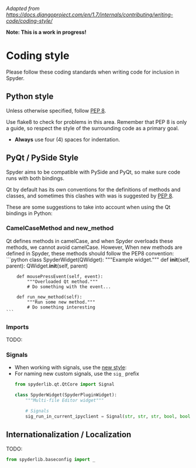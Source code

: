 *Adapted from https://docs.djangoproject.com/en/1.7/internals/contributing/writing-code/coding-style/*

**Note: This is a work in progress!**

# Coding style

Please follow these coding standards when writing code for inclusion in Spyder.

## Python style

Unless otherwise specified, follow [PEP 8](https://www.python.org/dev/peps/pep-0008/).

Use flake8 to check for problems in this area. Remember that PEP 8 is only a guide, so respect the style of the surrounding code as a primary goal.

* **Always** use four (4) spaces for indentation.

## PyQt / PySide Style
Spyder aims to be compatible with PySide and PyQt, so make sure code runs with both bindings.

Qt by default has its own conventions for the definitions of methods and classes, and sometimes this clashes with was is suggested by [PEP 8](https://www.python.org/dev/peps/pep-0008/). 

These are some suggestions to take into account when using the Qt bindings in Python:

### CamelCaseMethod and new_method
Qt defines methods in camelCase, and when Spyder overloads these methods, we cannot avoid camelCase. However, When new methods are defined in Spyder, these methods should follow the PEP8 convention:
    ```python
    class SpyderWidget(QWidget):
        """Example widget."""
        def __init__(self, parent):
            QWidget.__init__(self, parent)
    
        def mousePressEvent(self, event):
            """Overloaded Qt method."""
            # Do something with the event...

        def run_new_method(self):
            """Run some new method."""
            # Do something interesting
    ```

### Imports
TODO:

### Signals
- When working with signals, use the [new style](http://pyqt.sourceforge.net/Docs/PyQt4/new_style_signals_slots.html):
- For naming new custom signals, use the `sig_` prefix
    ```python
    from spyderlib.qt.QtCore import Signal
    
    class SpyderWidget(SpyderPluginWidget):
        """Multi-file Editor widget"""    

        # Signals
        sig_run_in_current_ipyclient = Signal(str, str, str, bool, bool)
    
    ```

## Internationalization / Localization
TODO:

```python
from spyderlib.baseconfig import _


```
